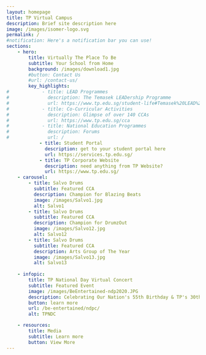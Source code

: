 ```yaml
---
layout: homepage
title: TP Virtual Campus
description: Brief site description here
image: /images/isomer-logo.svg
permalink: /
#notification: Here's a notification bar you can use!
sections:
    - hero:
        title: Virtually The Place To Be
        subtitle: Your School from Home
        background: /images/download1.jpg
        #button: Contact Us
        #url: /contact-us/
        key_highlights:
#            - title: LEAD Programmes
#              description: The Temasek LEADership Programme
#              url: https://www.tp.edu.sg/student-life#Temasek%20LEAD%20Programme
#            - title: Co-Curricular Activities
#              description: Glimpse of over 140 CCAs
#              url: https://www.tp.edu.sg/cca
#            - title: National Education Programmes
#              description: Forums
#              url: /
            - title: Student Portal
              description: get to your student portal here
              url: https://services.tp.edu.sg/
            - title: TP Corporate Website
              description: need anything from TP Website?
              url: https://www.tp.edu.sg/
    - carousel:
        - title: Salvo Drums
          subtitle: Featured CCA
          description: Champion for Blazing Beats
          image: /images/Salvo1.jpg  
          alt: Salvo1
        - title: Salvo Drums
          subtitle: Featured CCA
          description: Champion for DrumzOut
          image: /images/Salvo12.jpg
          alt: Salvo12
        - title: Salvo Drums
          subtitle: Featured CCA
          description: Arts Group of The Year
          image: /images/Salvo13.jpg
          alt: Salvo13
    
    - infopic:
        title: TP National Day Virtual Concert
        subtitle: Featured Event
        image: /images/BeEntertained-ndp2020.JPG
        description: Celebrating Our Nation's 55th Birthday & TP's 30th Anniversary!
        button: learn more
        url: /be-entertained/ndpc/
        alt: TPNDC

    - resources:
        title: Media
        subtitle: Learn more
        button: View More
---
```

